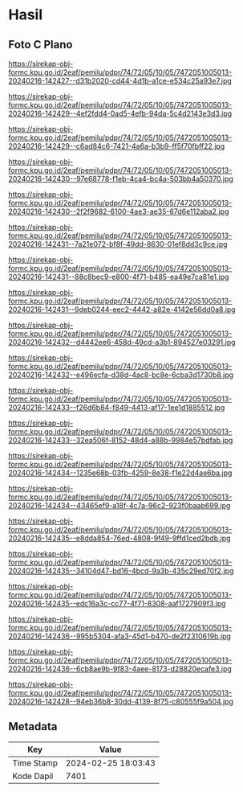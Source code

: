# Hasil

## Foto C Plano

https://sirekap-obj-formc.kpu.go.id/2eaf/pemilu/pdpr/74/72/05/10/05/7472051005013-20240216-142427--d31b2020-cd44-4d1b-a1ce-e534c25a93e7.jpg

https://sirekap-obj-formc.kpu.go.id/2eaf/pemilu/pdpr/74/72/05/10/05/7472051005013-20240216-142429--4ef2fdd4-0ad5-4efb-94da-5c4d2143e3d3.jpg

https://sirekap-obj-formc.kpu.go.id/2eaf/pemilu/pdpr/74/72/05/10/05/7472051005013-20240216-142429--c6ad84c6-7421-4a6a-b3b9-ff5f70fbff22.jpg

https://sirekap-obj-formc.kpu.go.id/2eaf/pemilu/pdpr/74/72/05/10/05/7472051005013-20240216-142430--97e68778-f1eb-4ca4-bc4a-503bb4a50370.jpg

https://sirekap-obj-formc.kpu.go.id/2eaf/pemilu/pdpr/74/72/05/10/05/7472051005013-20240216-142430--2f2f9682-6100-4ae3-ae35-67d6e112aba2.jpg

https://sirekap-obj-formc.kpu.go.id/2eaf/pemilu/pdpr/74/72/05/10/05/7472051005013-20240216-142431--7a21e072-bf8f-49dd-8630-01ef8dd3c9ce.jpg

https://sirekap-obj-formc.kpu.go.id/2eaf/pemilu/pdpr/74/72/05/10/05/7472051005013-20240216-142431--88c8bec9-e800-4f71-b485-ea49e7ca81e1.jpg

https://sirekap-obj-formc.kpu.go.id/2eaf/pemilu/pdpr/74/72/05/10/05/7472051005013-20240216-142431--9deb0244-eec2-4442-a82e-4142e56dd0a8.jpg

https://sirekap-obj-formc.kpu.go.id/2eaf/pemilu/pdpr/74/72/05/10/05/7472051005013-20240216-142432--d4442ee6-458d-49cd-a3b1-894527e03291.jpg

https://sirekap-obj-formc.kpu.go.id/2eaf/pemilu/pdpr/74/72/05/10/05/7472051005013-20240216-142432--e496ecfa-d38d-4ac8-bc8e-6cba3d1730b8.jpg

https://sirekap-obj-formc.kpu.go.id/2eaf/pemilu/pdpr/74/72/05/10/05/7472051005013-20240216-142433--f26d6b84-f849-4413-af17-1ee1d1885512.jpg

https://sirekap-obj-formc.kpu.go.id/2eaf/pemilu/pdpr/74/72/05/10/05/7472051005013-20240216-142433--32ea506f-8152-48d4-a88b-9984e57bdfab.jpg

https://sirekap-obj-formc.kpu.go.id/2eaf/pemilu/pdpr/74/72/05/10/05/7472051005013-20240216-142434--1235e68b-03fb-4259-8e38-f1e22d4ae6ba.jpg

https://sirekap-obj-formc.kpu.go.id/2eaf/pemilu/pdpr/74/72/05/10/05/7472051005013-20240216-142434--43465ef9-a18f-4c7a-96c2-923f0baab699.jpg

https://sirekap-obj-formc.kpu.go.id/2eaf/pemilu/pdpr/74/72/05/10/05/7472051005013-20240216-142435--e8dda854-76ed-4808-9f49-9ffd1ced2bdb.jpg

https://sirekap-obj-formc.kpu.go.id/2eaf/pemilu/pdpr/74/72/05/10/05/7472051005013-20240216-142435--34104d47-bd16-4bcd-9a3b-435c29ed70f2.jpg

https://sirekap-obj-formc.kpu.go.id/2eaf/pemilu/pdpr/74/72/05/10/05/7472051005013-20240216-142435--edc16a3c-cc77-4f71-8308-aaf1727909f3.jpg

https://sirekap-obj-formc.kpu.go.id/2eaf/pemilu/pdpr/74/72/05/10/05/7472051005013-20240216-142436--995b5304-afa3-45d1-b470-de2f2310619b.jpg

https://sirekap-obj-formc.kpu.go.id/2eaf/pemilu/pdpr/74/72/05/10/05/7472051005013-20240216-142436--6cb8ae9b-9f83-4aee-8173-d28820ecafe3.jpg

https://sirekap-obj-formc.kpu.go.id/2eaf/pemilu/pdpr/74/72/05/10/05/7472051005013-20240216-142428--94eb36b8-30dd-4139-8f75-c80555f9a504.jpg


## Metadata

| Key        | Value               |
| ---------- | ------------------- |
| Time Stamp | 2024-02-25 18:03:43 |
| Kode Dapil | 7401                |



